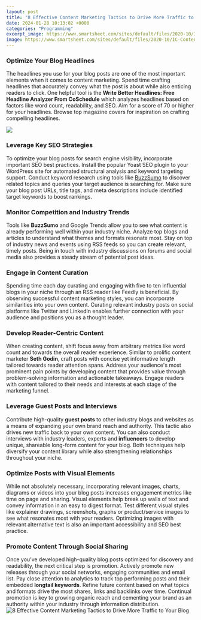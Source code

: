 ```yaml
---
layout: post
title: "8 Effective Content Marketing Tactics to Drive More Traffic to Your Blog"
date: 2024-01-28 10:13:02 +0000
categories: "Programming"
excerpt_image: https://www.smartsheet.com/sites/default/files/2020-10/IC-Content-Blog-Relationship.png
image: https://www.smartsheet.com/sites/default/files/2020-10/IC-Content-Blog-Relationship.png
---
```


### Optimize Your Blog Headlines
The headlines you use for your blog posts are one of the most important elements when it comes to content marketing. Spend time crafting headlines that accurately convey what the post is about while also enticing readers to click. One helpful tool is the **Write Better Headlines: Free Headline Analyzer From CoSchedule** which analyzes headlines based on factors like word count, readability, and SEO. Aim for a score of 70 or higher for your headlines. Browse top magazine covers for inspiration on crafting compelling headlines.

![](https://gecdesigns.com/img/blog/content-marketing/content-marketing-infographic-03.jpg)
### Leverage Key SEO Strategies  
To optimize your blog posts for search engine visibility, incorporate important SEO best practices. Install the popular Yoast SEO plugin to your WordPress site for automated structural analysis and keyword targeting support. Conduct keyword research using tools like [BuzzSumo](https://yt.io.vn/collection/abbasi) to discover related topics and queries your target audience is searching for. Make sure your blog post URLs, title tags, and meta descriptions include identified target keywords to boost rankings.
### Monitor Competition and Industry Trends
Tools like **BuzzSumo** and Google Trends allow you to see what content is already performing well within your industry niche. Analyze top blogs and articles to understand what themes and formats resonate most. Stay on top of industry news and events using RSS feeds so you can create relevant, timely posts. Being in touch with industry discussions on forums and social media also provides a steady stream of potential post ideas. 
### Engage in Content Curation
Spending time each day curating and engaging with five to ten influential blogs in your niche through an RSS reader like Feedly is beneficial. By observing successful content marketing styles, you can incorporate similarities into your own content. Curating relevant industry posts on social platforms like Twitter and LinkedIn enables further connection with your audience and positions you as a thought leader.
### Develop Reader-Centric Content
When creating content, shift focus away from arbitrary metrics like word count and towards the overall reader experience. Similar to prolific content marketer **Seth Godin**, craft posts with concise yet informative length tailored towards reader attention spans. Address your audience's most prominent pain points by developing content that provides value through problem-solving information and actionable takeaways. Engage readers with content tailored to their needs and interests at each stage of the marketing funnel.
### Leverage Guest Posts and Interviews
Contribute high-quality **guest posts** to other industry blogs and websites as a means of expanding your own brand reach and authority. This tactic also drives new traffic back to your own content. You can also conduct interviews with industry leaders, experts and **influencers** to develop unique, shareable long-form content for your blog. Both techniques help diversify your content library while also strengthening relationships throughout your niche.
### Optimize Posts with Visual Elements  
While not absolutely necessary, incorporating relevant images, charts, diagrams or videos into your blog posts increases engagement metrics like time on page and sharing. Visual elements help break up walls of text and convey information in an easy to digest format. Test different visual styles like explainer drawings, screenshots, graphs or product/service images to see what resonates most with your readers. Optimizing images with relevant alternative text is also an important accessibility and SEO best practice.
### Promote Content Through Social Sharing
Once you’ve developed high-quality blog posts optimized for discovery and readability, the next critical step is promotion. Actively promote new releases through your social networks, engaging communities and email list. Pay close attention to analytics to track top performing posts and their embedded **longtail keywords**. Refine future content based on what topics and formats drive the most shares, links and backlinks over time. Continual promotion is key to growing organic reach and cementing your brand as an authority within your industry through information distribution.
![8 Effective Content Marketing Tactics to Drive More Traffic to Your Blog](https://www.smartsheet.com/sites/default/files/2020-10/IC-Content-Blog-Relationship.png)